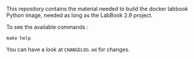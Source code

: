 This repository contains the material needed to build the docker labbook Python image,
needed as long as the LabBook 2.9 project.

To see the available commands :

    make help

You can have a look at `CHANGELOG.md` for changes.
